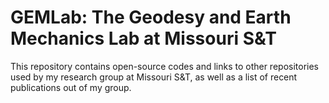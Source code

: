 # GEMLab: The Geodesy and Earth Mechanics Lab at Missouri S&T
This repository contains open-source codes and links to other repositories used by my research group at Missouri S&T, as well as a list of recent publications out of my group. 
